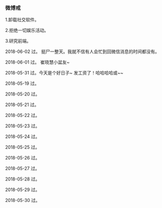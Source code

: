 ### 微博戒

1.卸载社交软件。

2.拒绝一切娱乐活动。

3.研究前端。

2018-06-02 过。 挺尸一整天。我就不信有人会忙到回微信消息的时间都没有。

2018-06-01 过。 崔晓慧小盆友~ 

2018-05-31 过。今天是个好日子~ 发工资了！哈哈哈哈或~~

2018-05-19 过。
             
2018-05-20 过。

2018-05-21 过。

2018-05-22 过。

2018-05-23 过。

2018-05-24 过。

2018-05-25 过。

2018-05-26 过。

2018-05-27 过。 

2018-05-28 过。 

2018-05-29 过。 

2018-05-30 过。
